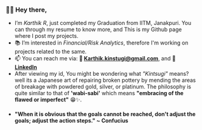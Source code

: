 ### 👋🏼 Hey there, 
- I’m *Karthik R*, just completed my Graduation from IITM, Janakpuri. You can through my resume to know more, and This is my Github page where I post my projects.
- 📚 I’m interested in *Financial/Risk Analytics*, therefore I'm working on projects related to the same.
- 📫 You can reach me via: **📧 Karthik.kinstugi@gmail.com**,   and  **📨 [LinkedIn](https://www.linkedin.com/in/karthik-r15)**
- After viewing my id, You might be wondering what *"Kintsugi"* means? well its a Japanese art of repairing broken pottery by mending the areas of breakage with powdered gold, silver, or platinum. The philosophy is quite similar to that of **'wabi-sabi'** which means **"embracing of the flawed or imperfect"** 😁✨.
- #### "When it is obvious that the goals cannot be reached, don't adjust the goals; adjust the action steps." ~ Confucius 
